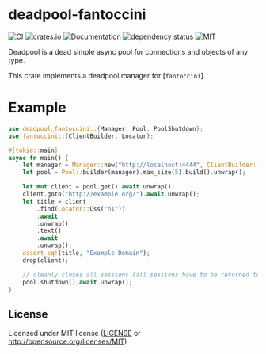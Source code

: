 # deadpool-fantoccini

[![CI](https://github.com/OpenByteDev/deadpool-fantoccini/actions/workflows/ci.yml/badge.svg)](https://github.com/OpenByteDev/deadpool-fantoccini/actions/workflows/ci.yml)
[![crates.io](https://img.shields.io/crates/v/deadpool-fantoccini.svg)](https://crates.io/crates/deadpool-fantoccini)
[![Documentation](https://docs.rs/deadpool-fantoccini/badge.svg)](https://docs.rs/deadpool-fantoccini)
[![dependency status](https://deps.rs/repo/github/openbytedev/deadpool-fantoccini/status.svg)](https://deps.rs/repo/github/openbytedev/deadpool-fantoccini)
[![MIT](https://img.shields.io/crates/l/deadpool-fantoccini.svg)](https://github.com/OpenByteDev/deadpool-fantoccini/blob/master/LICENSE)

Deadpool is a dead simple async pool for connections and objects of any type.

This crate implements a deadpool manager for [`fantoccini`].

# Example
```rust
use deadpool_fantoccini::{Manager, Pool, PoolShutdown};
use fantoccini::{ClientBuilder, Locator};

#[tokio::main]
async fn main() {
    let manager = Manager::new("http://localhost:4444", ClientBuilder::native());
    let pool = Pool::builder(manager).max_size(5).build().unwrap();

    let mut client = pool.get().await.unwrap();
    client.goto("http://example.org/").await.unwrap();
    let title = client
        .find(Locator::Css("h1"))
        .await
        .unwrap()
        .text()
        .await
        .unwrap();
    assert_eq!(title, "Example Domain");
    drop(client);

    // cleanly closes all sessions (all sessions have to be returned to the pool beforehand.)
    pool.shutdown().await.unwrap();
}
```

## License
Licensed under MIT license ([LICENSE](https://github.com/OpenByteDev/deadpool-fantoccini/blob/master/LICENSE) or <http://opensource.org/licenses/MIT>)
